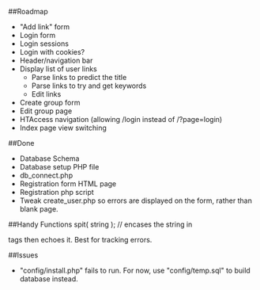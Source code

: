 ##Roadmap
- "Add link" form
- Login form
- Login sessions
- Login with cookies?
- Header/navigation bar
- Display list of user links
	- Parse links to predict the title
	- Parse links to try and get keywords
	- Edit links
- Create group form
- Edit group page
- HTAccess navigation (allowing /login instead of /?page=login)
- Index page view switching

##Done
- Database Schema
- Database setup PHP file
- db_connect.php
- Registration form HTML page 
- Registration php script
- Tweak create_user.php so errors are displayed on the form, rather than blank page.

##Handy Functions
spit( string ); // encases the string in <p></p> tags then echoes it. Best for tracking errors.

##Issues
- "config/install.php" fails to run. For now, use "config/temp.sql" to build database instead.
